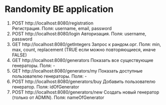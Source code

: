 # Randomity BE application

1) POST http://localhost:8080/registration  
Регистрация. Поля: username, email, password
2) POST http://localhost:8080/login
Авторизация. Поля: username, password
3) GET http://localhost:8080/getIntegers
Запрос к рандом.орг. Поля: min, max, count, replacement (TRUE если можно повторяющиеся, иначе FALSE)
4) GET http://localhost:8080/generators
Показать все существующие генераторы. Поля: -
5) GET http://localhost:8080/generators/my
Показать доступные пользователю генераторы. Поля: -
6) POST http://localhost:8080/generators/buy
Добавить пользователю генератор. Поля: idOfGenerator
7) POST http://localhost:8080/generators/new
Создать новый генератор (только от ADMIN). Поля: nameOfGenerator